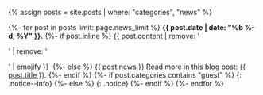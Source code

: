 {% assign posts = site.posts | where: "categories", "news" %}

{%- for post in posts limit: page.news_limit %}
**{{ post.date | date: "%b %-d, %Y" }}.**
{%- if post.inline %}
{{ post.content | remove: '<p>' | remove: '</p>' | emojify }}&nbsp;
{%- else %}
{{ post.news }} Read more in this blog post: <a href="{{ post.url | relative_url }}">{{ post.title }}</a>.
{%- endif %}
{%- if post.categories contains "guest" %}
{: .notice--info}
{%- else %}
{: .notice}
{%- endif %}
{%- endfor %}
